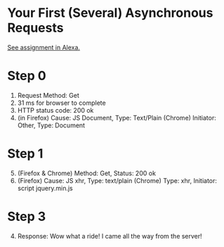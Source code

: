 # Your First (Several) Asynchronous Requests

[See assignment in Alexa.](https://alexa.bitmaker.co/wdi/67/assignments/2055/latest)

# Step 0
1. Request Method: Get
2. 31 ms for browser to complete
3. HTTP status code: 200 ok
4. (in Firefox) Cause: JS Document, Type: Text/Plain
  (Chrome) Initiator: Other, Type: Document

# Step 1
5. (Firefox & Chrome) Method: Get, Status: 200 ok
6. (Firefox) Cause: JS xhr, Type: text/plain
  (Chrome) Type: xhr, Initiator: script jquery.min.js

# Step 3
4. Response: Wow what a ride! I came all the way from the server!
